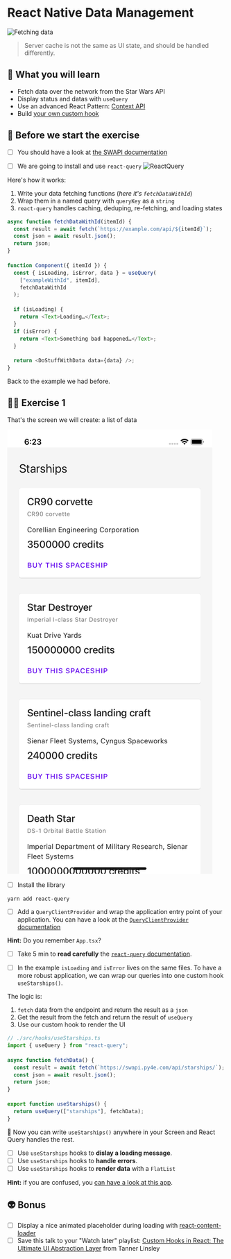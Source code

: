# React Native Data Management

![Fetching data](https://media.giphy.com/media/3ofSB1TKqtezyJnf4Q/giphy.gif)

> Server cache is not the same as UI state, and should be handled differently.

## 📡 What you will learn

- Fetch data over the network from the Star Wars API
- Display status and datas with `useQuery`
- Use an advanced React Pattern: [Context API](https://reactjs.org/docs/context.html)
- Build [your own custom hook](https://reactjs.org/docs/hooks-custom.html)

## 👾 Before we start the exercise

- [ ] You should have a look at [the SWAPI documentation](https://swapi.py4e.com/)
- [ ] We are going to install and use `react-query`
![ReactQuery](https://user-images.githubusercontent.com/81434852/149154444-51df761c-bf3b-45c0-b3a3-a1c924a490bf.png)


Here's how it works:

1. Write your data fetching functions (_here it's `fetchDataWithId`_)
1. Wrap them in a named query with `queryKey` as a `string`
1. `react-query` handles caching, deduping, re-fetching, and loading states

```typescript
async function fetchDataWithId(itemId) {
  const result = await fetch(`https://example.com/api/${itemId}`);
  const json = await result.json();
  return json;
}

function Component({ itemId }) {
  const { isLoading, isError, data } = useQuery(
    ["exampleWithId", itemId],
    fetchDataWithId
  );

  if (isLoading) {
    return <Text>Loading…</Text>;
  }
  if (isError) {
    return <Text>Something bad happened…</Text>;
  }

  return <DoStuffWithData data={data} />;
}
```

Back to the example we had before.

## 👨‍🚀 Exercise 1

That's the screen we will create: a list of data

![Starships list](https://raw.githubusercontent.com/reactgraphqlacademy/twitter-clone-native/master/src/exercice/05/starships.png)

- [ ] Install the library

```console
yarn add react-query
```

- [ ] Add a `QueryClientProvider` and wrap the application entry point of your application. You can have a look at the [`QueryClientProvider` documentation](https://react-query.tanstack.com/reference/QueryClientProvider#_top)

**Hint:** Do you remember `App.tsx`?

- [ ] Take 5 min to **read carefully** the [`react-query` documentation](https://react-query.tanstack.com/docs/guides/queries).

- [ ] In the example `isLoading` and `isError` lives on the same files. To have a more robust application, we can wrap our queries into one custom hook `useStarships()`.

The logic is:

1. `fetch` data from the endpoint and return the result as a `json`
1. Get the result from the fetch and return the result of `useQuery`
1. Use our custom hook to render the UI

```typescript
// ./src/hooks/useStarships.ts
import { useQuery } from "react-query";

async function fetchData() {
  const result = await fetch(`https://swapi.py4e.com/api/starships/`);
  const json = await result.json();
  return json;
}

export function useStarships() {
  return useQuery(["starships"], fetchData);
}
```

👏 Now you can write `useStarships()` anywhere in your Screen and React Query handles the rest.

- [ ] Use `useStarships` hooks to **dislay a loading message**.
- [ ] Use `useStarships` hooks to **handle errors**.
- [ ] Use `useStarships` hooks to **render data** with a `FlatList`

**Hint:** if you are confused, you [can have a look at this app](https://github.com/flexbox/react-native-bootcamp/blob/main/hackathon/maas/src/screens/HomeScreen.tsx#L11).

## 👽 Bonus

- [ ] Display a nice animated placeholder during loading with [react-content-loader](https://github.com/danilowoz/react-content-loader)
- [ ] Save this talk to your "Watch later" playlist: [Custom Hooks in React: The Ultimate UI Abstraction Layer](https://www.youtube.com/watch?v=J-g9ZJha8FE) from Tanner Linsley
